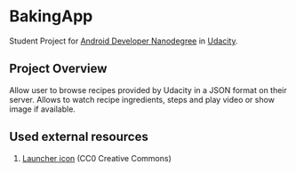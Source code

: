 # BakingApp
Student Project for [Android Developer Nanodegree](https://www.udacity.com/course/android-developer-nanodegree-by-google--nd801) in [Udacity](http://udacity.com).

## Project Overview
Allow user to browse recipes provided by Udacity in a JSON format on their server.
Allows to watch recipe ingredients, steps and play video or show image if available.

## Used external resources
1. [Launcher icon](https://pixabay.com/en/chef-hat-toque-cook-isolated-309146/) (CC0 Creative Commons)
